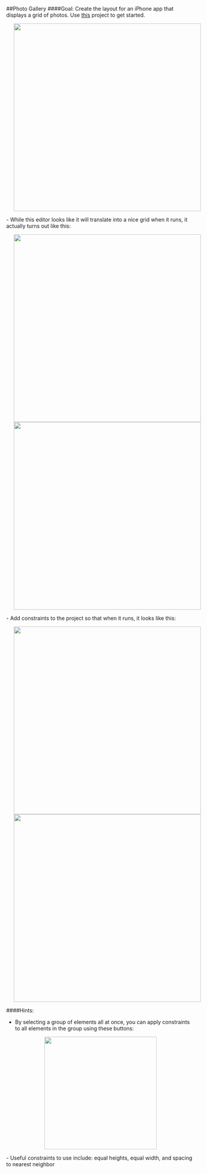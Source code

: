 ##Photo Gallery
####Goal: Create the layout for an iPhone app that displays a grid of photos. Use [this](https://github.com/upperlinecode/intro-to-swift/tree/master/day-4/PhotoGallery) project to get started.

<p align="center">
  <img src="https://github.com/upperlinecode/intro-to-swift/blob/master/day-4/images/photo-gallery-editor.png?raw=true" height="500px" hspace="20">
</p>
- While this editor looks like it will translate into a nice grid when it runs, it actually turns out like this:
<p align="center">
  <img src="https://github.com/upperlinecode/intro-to-swift/blob/master/day-4/images/photo-gallery-iphone-initial.png?raw=true" height="500px" hspace="20">
 <img src="https://github.com/upperlinecode/intro-to-swift/blob/master/day-4/images/photo-gallery-ipad-initial.png?raw=true" height="500px" hspace="20">
</p>
- Add constraints to the project so that when it runs, it looks like this:
<p align="center">
  <img src="https://github.com/upperlinecode/intro-to-swift/blob/master/day-4/images/photo-gallery-iphone-final.png?raw=true" height="500px" hspace="20">
 <img src="https://github.com/upperlinecode/intro-to-swift/blob/master/day-4/images/photo-gallery-ipad-final.png?raw=true" height="500px" hspace="20">
</p>

####Hints:
- By selecting a group of elements all at once, you can apply constraints to all elements in the group using these buttons:
<p align="center">
  <img src="https://github.com/upperlinecode/intro-to-swift/blob/master/day-4/images/constraints-buttons.png?raw=true" height="300px" hspace="20">
</p>
- Useful constraints to use include: equal heights, equal width, and spacing to nearest neighbor
